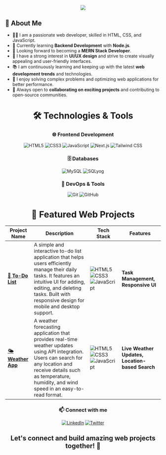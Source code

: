 <h2 align="center">
  <img src="https://readme-typing-svg.herokuapp.com/?lines=Welcome+to+my+Profile!;I'm+a+Web+Developer!;Frontend+Specialist;Passionate+about+UI/UX&center=true&size=30&color=58a6ff&background=0d1117">
</h2>

## 📖 About Me
- 👨‍💻 I am a passionate web developer, skilled in HTML, CSS, and JavaScript.
- 🌱 Currently learning **Backend Development** with **Node.js**.
- 🚀 Looking forward to becoming a **MERN Stack Developer**.
- 🎨 I have a strong interest in **UI/UX design** and strive to create visually appealing and user-friendly interfaces.
- 📚 I am continuously learning and keeping up with the latest **web development trends** and technologies.
- 🔧 I enjoy solving complex problems and optimizing web applications for better performance.
- 🤝 Always open to **collaborating on exciting projects** and contributing to open-source communities.

<div align="center">
<h1 align="center">🛠️ Technologies & Tools</h1>

### 🌐 Frontend Development
![HTML5](https://img.shields.io/badge/HTML5-E34F26?style=for-the-badge&logo=html5&logoColor=white)
![CSS3](https://img.shields.io/badge/CSS3-1572B6?style=for-the-badge&logo=css3&logoColor=white)
![JavaScript](https://img.shields.io/badge/JavaScript-F7DF1E?style=for-the-badge&logo=javascript&logoColor=black)
![Next.js](https://img.shields.io/badge/Next.js-000000?style=for-the-badge&logo=next.js&logoColor=white)
![Tailwind CSS](https://img.shields.io/badge/Tailwind_CSS-38B2AC?style=for-the-badge&logo=tailwind-css&logoColor=white)

### 🗄️ Databases
![MySQL](https://img.shields.io/badge/MySQL-4479A1?style=for-the-badge&logo=mysql&logoColor=white)
![SQLyog](https://img.shields.io/badge/SQLyog-FF5733?style=for-the-badge&logo=sqlite&logoColor=white)

### 🔧 DevOps & Tools
![Git](https://img.shields.io/badge/Git-F05032?style=for-the-badge&logo=git&logoColor=white)
![GitHub](https://img.shields.io/badge/GitHub-181717?style=for-the-badge&logo=github&logoColor=white)

</div>

<h1 align="center">🚀 Featured Web Projects</h1>

| **Project Name**                         | **Description**                                                    | **Tech Stack**                                                                            | **Features**                |
|-----------------------------------------|----------------------------------------------------------------|----------------------------------------------------------------------------------------|----------------------------|
| [**📝 To-Do List**](https://github.com/akash0panchal/to-do-list) | A simple and interactive to-do list application that helps users efficiently manage their daily tasks. It features an intuitive UI for adding, editing, and deleting tasks. Built with responsive design for mobile and desktop support.               | ![HTML5](https://img.shields.io/badge/HTML5-E34F26?style=flat&logo=html5&logoColor=white) ![CSS3](https://img.shields.io/badge/CSS3-1572B6?style=flat&logo=css3&logoColor=white) ![JavaScript](https://img.shields.io/badge/JavaScript-F7DF1E?style=flat&logo=javascript&logoColor=black) | **Task Management, Responsive UI**         |
| [**🌤️ Weather App**](https://github.com/akash0panchal/WheaterApp) | A weather forecasting application that provides real-time weather updates using API integration. Users can search for any location and receive details such as temperature, humidity, and wind speed in an easy-to-read format.               | ![HTML5](https://img.shields.io/badge/HTML5-E34F26?style=flat&logo=html5&logoColor=white) ![CSS3](https://img.shields.io/badge/CSS3-1572B6?style=flat&logo=css3&logoColor=white) ![JavaScript](https://img.shields.io/badge/JavaScript-F7DF1E?style=flat&logo=javascript&logoColor=black) | **Live Weather Updates, Location-based Search**   |

<h3 align="center">📫 Connect with me</h3>

<div align="center">

[![LinkedIn](https://img.shields.io/badge/LinkedIn-0077B5?style=for-the-badge&logo=linkedin&logoColor=white)](https://www.linkedin.com/in/akash-panchal-9123b5308/)
[![Twitter](https://img.shields.io/badge/Twitter-1DA1F2?style=for-the-badge&logo=twitter&logoColor=white)](https://x.com/AkashPanchal0)

</div>

<h2 align="center"> Let's connect and build amazing web projects together! 🚀</h2>


